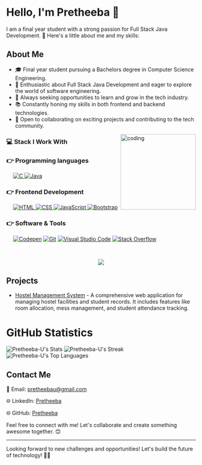 Hello, I'm Pretheeba 👋
=========================


I am a final year student with a strong passion for Full Stack Java Development. 🚀 Here's a little about me and my skills:



About Me
--------

-   🎓 Final year student pursuing a Bachelors degree in Computer Science Engineering.
-   💼 Enthusiastic about Full Stack Java Development and eager to explore the world of software engineering.
-   🌱 Always seeking opportunities to learn and grow in the tech industry.
-   📚 Constantly honing my skills in both frontend and backend technologies.
-   🤝 Open to collaborating on exciting projects and contributing to the tech community.


<img align="right" alt ="coding" width="200" src="https://encrypted-tbn0.gstatic.com/images?q=tbn:ANd9GcQqRoR_AClMCWcUPXYkem0WN_QOktFGPyao28fZPa6zXWf885rrK6pZ3nkIhoFz8_YwZmA&usqp=CAU">

### 💻 Stack I Work With


### 👉 Programming languages

<p align="left"> 
  &emsp; 
  <a href="https://www.cprogramming.com/" target="_blank"> 
    <img alt="C" src="https://img.shields.io/badge/C%20-%232370ED.svg?logo=c&logoColor=white">
  </a>
  <a href="https://www.java.com" target="_blank"> 
    <img alt="Java" src="https://img.shields.io/badge/Java-%23007396.svg?logo=java&logoColor=white">
  </a>
</p>

### 👉 Frontend Development
<p align="left"> 
  &emsp; 
  <a href="https://www.w3.org/html/" target="_blank"> 
   <img alt="HTML" src="https://img.shields.io/badge/HTML5%20-%23E34F26.svg?logo=html5&logoColor=white">
  </a>   
  
  <a href="https://www.w3schools.com/css/" target="_blank">
    <img alt="CSS" src="https://img.shields.io/badge/CSS%20-%231572B6.svg?logo=css3&logoColor=white">
  </a> 

   <a href="https://developer.mozilla.org/en-US/docs/Web/JavaScript" target="_blank"> 
     <img alt="JavaScript" src="https://img.shields.io/badge/JavaScript%20-%23F7DF1E.svg?logo=javascript&logoColor=black">
   </a>

  <a href="https://getbootstrap.com" target="_blank"> 
    <img alt="Bootstrap" src="https://img.shields.io/badge/Bootstrap-%23563D7C.svg?style=flat&logo=bootstrap&logoColor=white"/>
  </a>
</p> 

 ### 👉 Software & Tools
<p>
  &emsp;
    <a href="#"><img alt="Codepen" src="https://img.shields.io/badge/Codepen-000000.svg?logo=codepen&logoColor=white"></a>
    <a href="#"><img alt="Git" src="https://img.shields.io/badge/Git%20-%23F05033.svg?logo=git&logoColor=white"></a>
    <a href="#"><img alt="Visual Studio Code" src="https://img.shields.io/badge/Visual%20Studio%20Code-0078d7.svg?logo=visual-studio-code&logoColor=white"></a>
   <a href="#"><img alt="Stack Overflow" src="https://img.shields.io/badge/-Stack%20Overflow-FE7A16?logo=stack-overflow&logoColor=white"></a>
</p>
<br>






<p  align="center">
<img src="https://user-images.githubusercontent.com/73097560/115834477-dbab4500-a447-11eb-908a-139a6edaec5c.gif"> 
                  
  <br>


Projects
--------

-   [Hostel Management System](https://github.com/Pretheeba-U/HostelManagementSystem) - A comprehensive web application for managing hostel facilities and student records. It includes features like room allocation, mess management, and student attendance tracking.


# GitHub Statistics
![Pretheeba-U's Stats](https://github-readme-stats.vercel.app/api?username=Pretheeba-U&theme=highcontrast&show_icons=true&hide_border=false&count_private=true)
![Pretheeba-U's Streak](https://github-readme-streak-stats.herokuapp.com/?user=Pretheeba-U&theme=highcontrast&hide_border=false)
![Pretheeba-U's Top Languages](https://github-readme-stats.vercel.app/api/top-langs/?username=Pretheeba-U&theme=highcontrast&show_icons=true&hide_border=false&layout=compact)


Contact Me
----------

📧 Email: <pretheebau@gmail.com>

🌐 LinkedIn: [Pretheeba](https://www.linkedin.com/in/pretheeba-u/)

🌐 GitHub: [Pretheeba](https://github.com/Pretheeba-U)

Feel free to connect with me! Let's collaborate and create something awesome together. 😊

* * * * *

Looking forward to new challenges and opportunities! Let's build the future of technology! 🚀🌟
